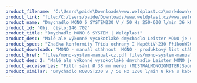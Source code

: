```yaml
---
product_filename: "C:\Users\paide\Downloads\www.weldplast.cz\markdown\dmychadlo-mono-6-system.md"
product_link: "file:/C:/Users/paide/Downloads/www.weldplast.cz/www.weldplast.cz/dmychadlo-mono-6-system"
product_name: "Dmychadlo MONO 6 SYSTEM230 V / 50 Hz 250-600 l/min 36 kPa"
product_id: "Obj. číslo:146.702"
product_title: "Dmychadlo MONO 6 SYSTEM | Weldplast"
product_desc: "Malé ale výkonné vysokotlaké dmychadlo Leister MONO je snadno zabudovatelné i do stísněných prostor může zásobovat vzduchem několik ohřívačů Leister a díky své nízké hmotnosti je vhodné i jako mobilní zdroj vzduchu.Průtok vzduchu 250-600 l/min statický tlak 36 kPaMožnost nezávisle regulovat objem vzduchuBezuhlíkový motor pro nepřetržitý provozMůže zásobovat vzduchem několik ohřívačů LeisterIntegrovaná ochrana proti přehřátíSnadno zabudovatelné i do stísněných prostor"
product_specs: "Značka konformity Třída ochrany I NapětíV~230 PříkonW200 FrekvenceHz50 / 60 Průtok vzduchul/min250 - 600 Statický tlakPa36 Max. teplota prostředí°C60"
product_downloads: "MONO - manuál stáhnout  MONO - produktový list stáhnout  TECHNOLOGIE HORKÉHO VZDUCHU - katalog stáhnout"
product_href: "files/mono-system-manual-cz.pdf files/mono-system-manual-cz.pdf files/mono-produktovy-list.pdf files/mono-produktovy-list.pdf files/katalog-ph-web.pdf files/katalog-ph-web.pdf"
product_desc_2: "Malé ale výkonné vysokotlaké dmychadlo Leister MONO je snadno zabudovatelné i do stísněných prostor může zásobovat vzduchem několik ohřívačů Leister a díky své nízké hmotnosti je vhodné i jako mobilní zdroj vzduchu.Průtok vzduchu 250-600 l/min statický tlak 36 kPaMožnost nezávisle regulovat objem vzduchuBezuhlíkový motor pro nepřetržitý provozMůže zásobovat vzduchem několik ohřívačů LeisterIntegrovaná ochrana proti přehřátíSnadno zabudovatelné i do stísněných prostor"
product_accessories: "Filtr sání Ø 38 mm nerez (MISTRALMONOIGNITER)Spona hadice ø 60 mmHadice vzduchová ø 38 mm PVC Dmychadlo ROBUST230 V / 50 Hz 1200 l/min 8 kPa s kabelem 3 m a eurozástrčkouDmychadlo ROBUST3 x 400 V / 50 Hz 1200 l/min 8 kPa"
product_similar: "Dmychadlo ROBUST230 V / 50 Hz 1200 l/min 8 kPa s kabelem 3 m a eurozástrčkouDmychadlo ROBUST3 x 400 V / 50 Hz 1200 l/min 8 kPa"
---
```

